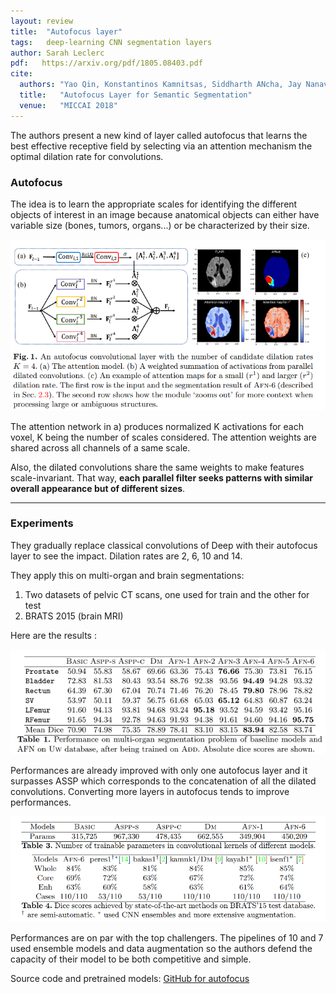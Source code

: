 ```yaml
---
layout: review
title:  "Autofocus layer"
tags:   deep-learning CNN segmentation layers
author: Sarah Leclerc
pdf:   https://arxiv.org/pdf/1805.08403.pdf
cite:
  authors: "Yao Qin, Konstantinos Kamnitsas, Siddharth ANcha, Jay Nanavati, Garrison Cottrel, Antonio Criminisi, and Aditya Nori"
  title:   "Autofocus Layer for Semantic Segmentation"
  venue:   "MICCAI 2018"
---
```



The authors present a new kind of layer called autofocus that learns the best effective receptive field by selecting via an attention mechanism the optimal dilation rate for convolutions. 

### Autofocus

The idea is to learn the appropriate scales for identifying the different objects of interest in an image because anatomical objects can either have variable size (bones, tumors, organs...) or be characterized by their size.

![](/deep-learning/images/autofocus/attention.png)

The attention network in a) produces normalized K activations for each voxel, K being the number of scales considered. The attention weights are shared across all channels of a same scale. 

Also, the dilated convolutions share the same weights to make features scale-invariant. That way, **each parallel filter seeks patterns with similar overall appearance but of different sizes**.

---

### Experiments

They gradually replace classical convolutions of Deep with their autofocus layer to see the impact. Dilation rates are 2, 6, 10 and 14.

They apply this on multi-organ and brain segmentations:
1. Two datasets of pelvic CT scans, one used for train and the other for test
2. BRATS 2015 (brain MRI)

Here are the results :

![](/deep-learning/images/autofocus/result.png)

Performances are already improved with only one autofocus layer and it surpasses ASSP which corresponds to the concatenation of all the dilated convolutions. Converting more layers in autofocus tends to improve performances.

![](/deep-learning/images/autofocus/result2.png)

Performances are on par with the top challengers. The pipelines of 10 and 7 used ensemble models and data augmentation so the authors defend the capacity of their model to be both competitive and simple. 

Source code and pretrained models: [GitHub for autofocus](https://github.com/yaq007/Autofocus-Layer)